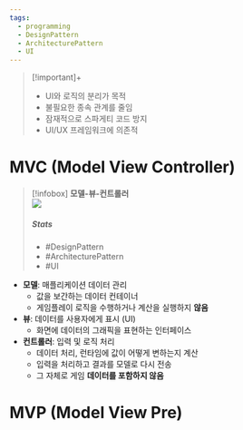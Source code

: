 ```yaml
---
tags:
  - programming
  - DesignPattern
  - ArchitecturePattern
  - UI
---
```

> [!important]+ 
> - UI와 로직의 분리가 목적
> - 불필요한 종속 관계를 줄임
> - 잠재적으로 스파게티 코드 방지
> - UI/UX 프레임워크에 의존적

# MVC (Model View Controller)
>[!infobox] **모델-뷰-컨트롤러**  
>![](https://upload.wikimedia.org/wikipedia/commons/thumb/a/a0/MVC-Process.svg/200px-MVC-Process.svg.png)
>##### Stats  
>- #DesignPattern
>- #ArchitecturePattern
>- #UI



-  **모델**: 매플리케이션 데이터 관리
	- 값을 보간하는 데이터 컨테이너
	- 게임플레이 로직을 수행하거나 계산을 실행하지 **않음**
-  **뷰**: 데이터를 사용자에게 표시 (UI)
	- 화면에 데이터의 그래픽을 표현하는 인터페이스
-  **컨트롤러**: 입력 및 로직 처리
	- 데이터 처리, 런타임에 값이 어떻게 변하는지 계산
	- 입력을 처리하고 결과를 모델로 다시 전송
	- 그 자체로 게임 **데이터를 포함하지 않음**
# MVP (Model View Pre)